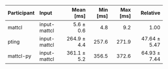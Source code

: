 | Participant | Input | Mean [ms] | Min [ms] | Max [ms] | Relative |
|:---|:---|---:|---:|---:|---:|
| mattcl | input-mattcl | 5.6 ± 0.6 | 4.8 | 9.2 | 1.00 |
| pting | input-mattcl | 264.9 ± 4.4 | 257.6 | 271.9 | 47.64 ± 5.47 |
| mattcl-py | input-mattcl | 361.1 ± 5.2 | 356.5 | 372.6 | 64.93 ± 7.44 |
